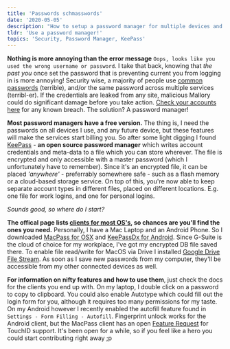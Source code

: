 ```yaml
---
title: 'Passwords schmasswords'
date: '2020-05-05'
description: "How to setup a password manager for multiple devices and accounts."
tldr: 'Use a password manager!'
topics: 'Security, Password Manager, KeePass'
---
```


**Nothing is more annoying than the error message** `Oops, looks like you used the wrong username or password`. I take that back, knowing that *the past you* once set the password that is preventing current you from logging in is more annoying! Security wise, a majority of people use [common passwords](https://en.wikipedia.org/wiki/List_of_the_most_common_passwords) (terrible), and/or the same password across multiple services (terribl-er). If the credentials are leaked from any site, malicious Mallory could do significant damage before you take action. [Check your accounts here](https://en.wikipedia.org/wiki/List_of_the_most_common_passwords) for any known breach. The solution? A password manager!

**Most password managers have a free version.** The thing is, I need the passwords on all devices I use, and any future device, but these features will make the services start billing you. So after some light digging I found [KeePass](https://keepass.info/) - **an open source password manager** which writes account credentials and meta-data to a file which you can store wherever. The file is encrypted and only accessible with a master password (which I unfortunately have to remember). Since it's an encrypted file, it can be placed *'anywhere'* - preferrably somewhere safe - such as a flash memory or a cloud-based storage service. On top of this, you're now able to keep separate account types in different files, placed on different locations. E.g. one file for work logins, and one for personal logins. 

*Sounds good, so where do I start?*

**The offical page lists [clients for most OS's](https://keepass.info/download.html), so chances are you'll find the ones you need.** Personally, I have a Mac Laptop and an Android Phone. So I downloaded [MacPass for OSX](https://macpassapp.org/) and [KeePassDx for Android](https://play.google.com/store/apps/details?id=com.kunzisoft.keepass.free). Since G-Suite is the cloud of choice for my workplace, I've got my encrypted DB file saved there. To enable file read/write for MacOS via Drive I installed [Google Drive File Stream](https://www.google.com/drive/download/). As soon as I save new passwords from my computer, they'll be accessible from my other connected devices as well.    

**For information on nifty features and how to use them**, just check the docs for the clients you end up with. On my laptop, I double click on a password to copy to clipboard. You could also enable Autotype which could fill out the login form for you, although it requires too many permissions for my taste. On my Android however I recently enabled the autofill feature found in `Settings - Form Filling - Autofill`. Fingerprint unlock works for the Android client, but the MacPass client has an open [Feature Request](https://github.com/MacPass/MacPass/issues/514) for TouchID support. It's been open for a while, so if you feel like a hero you could start contributing right away ;p

